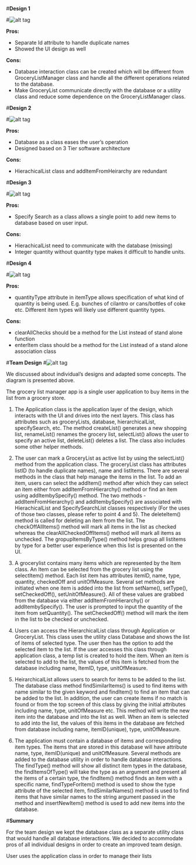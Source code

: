 #**Design 1**

#![alt tag](https://github.gatech.edu/gt-omscs-se-2016fall/6300Fall16Team16/blob/master/GroupProject/Design-Team/design-agoel63.png)

**Pros:** 

 - Separate Id attribute to handle duplicate names
 - Showed the UI design as well

**Cons:**

 - Database interaction class can be created which will be different from GroceryListManager class and handle all the different operations related to the database.
 - Make GroceryList communicate directly with the database or a utility class and reduce some dependence on the GroceryListManager class.

#**Design 2**

#![alt tag](https://github.gatech.edu/gt-omscs-se-2016fall/6300Fall16Team16/blob/master/GroupProject/Design-Team/design-dnelson42.png)

**Pros:** 

 - Database as a class eases the user’s operation
 - Designed based on 3 Tier software architecture

**Cons:**

 - HierachicalList class and addItemFromHeirarchy are redundant

#**Design 3**

#![alt tag](https://github.gatech.edu/gt-omscs-se-2016fall/6300Fall16Team16/blob/master/GroupProject/Design-Team/design-sxu332.png)

**Pros:** 

 - Specify Search as a class allows a single point to add new items to database based on user input. 

**Cons:**

 - HierachicalList need to communicate with the database (missing)
 - Integer quantity without quantity type makes it difficult to handle units.

#**Design 4**

#![alt tag](https://github.gatech.edu/gt-omscs-se-2016fall/6300Fall16Team16/blob/master/GroupProject/Design-Team/design-zahmad8.png)

**Pros:** 

 - quantityType attribute in itemType allows specification of what kind of quantity is being used. E.g. bunches of cilantro or cans/bottles of coke etc. Different item types will likely use different quantity types. 

**Cons:**

 - clearAllChecks should be a method for the List instead of stand alone function
 - enterItem class should be a method for the List instead of a stand alone association class


#**Team Design**
#![alt tag](https://github.gatech.edu/gt-omscs-se-2016fall/6300Fall16Team16/blob/master/GroupProject/Design-Team/design-team.jpg)

We discussed about individual’s designs and adapted some concepts. The diagram is presented above.


The grocery list manager app is a single user application to buy items in the list from a grocery store. 

1. The Application class is the application layer of the design, which interacts with the UI and drives into the next layers. This class has attributes such as groceryLists, database, hierarchicalList, specifySearch, etc. The method createList() generates a new shopping list, renameList() renames the grocery list, selectList() allows the user to specify an active list, deleteList() deletes a list. The class also includes some other helper methods.

2. The user can mark a GroceryList as active list by using the selectList() method from the application class. The groceryList class has attributes listID (to handle duplicate names), name and listItems. There are several methods in the class that help manage the items in the list.  To add an item, users can select the addItem() method after which they can select an item either from addItemFromHierarchy() method or find an item using addItembySpecify() method. The two methods - addItemFromHierarchy() and addItembySpecify() are associated with HierachicalList and SpecifySearchList classes respectively (For the uses of those two classes, please refer to point 4 and 5). The deleteItem() method is called for deleting an item from the list. The checkOffAllItems() method will mark all items in the list as checked whereas the  clearAllCheckedOffItems() method will mark all items as unchecked. The gropupItemsByType() method helps group all listitems by type for a better user experience when this list is presented on the UI.


3. A grocerylist contains many items which are represented by the Item class. An Item can be selected from the grocery list using the selectItem() method. Each list item has attributes  itemID, name, type, quantity, checkedOff and unitOfMeasure. Several set methods are initiated when one item is added into the list from setName(), setType(), setCheckedOff(), setUnitOfMeasure(). All of these values are grabbed from the database via either addItemFromHierarchy() or addItembySpecify(). The user is prompted to input the quantity of the item from setQuantity(). The setCheckedOff() method will mark the item in the list to be checked or unchecked. 

4. Users can access the HierarchicalList class through Application or GroceryList. This class uses the utility class Database and shows the list of items of selected type. The user then has the option to add the selected item to the list. If the user accesses this class through application class, a temp list is created to hold the item. When an item is selected to add to the list, the values of this item is fetched from the database including name, ItemID, type, unitOfMeasure.

5. HeirarchicalList allows users to search for items to be added to the list. The database class method findSimilarItems() is used to find items with name similar to the given keyword and findItem() to find an item that can be added to the list. In addition, the user can create items if no match is found or from the top screen of this class by giving the initial attributes including name, type, unitOfMeasure etc. This method will write the new item into the database and into the list as well. When an item is selected to add into the list, the values of this items in the database are fetched from database including name, itemID(unique), type, unitOfMeasure.

6. The application must contain a database of items and corresponding item types. The items that are stored in this database will have attribute name, type, itemID(unique) and unitOfMeasure. Several methods are added to the database utility in order to handle database interactions. The findType() method will show all distinct item types in the database, the findItemsOfType() will take the type as an argument and present all the items of a certain type, the findItem() method finds an item with a specific name,  findTypeForItem() method is used to show the type attribute of the selected item,  findSimilarNames() method is used to find items that have similar names to the string argument passed in the method and insertNewItem() method is used to add new items into the database.




#**Summary**

For the team design we kept the database class as a separate utility class that would handle all database interactions. We decided to accommodate pros of all individual designs in order to create an improved team design.

User uses the application class in order to manage their lists
